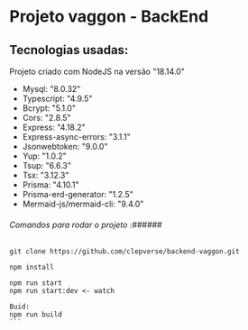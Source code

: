 # Projeto vaggon - BackEnd ##

## Tecnologias usadas: ##

Projeto criado com NodeJS na versão "18.14.0"

* Mysql: "8.0.32"
* Typescript: "4.9.5"
* Bcrypt: "5.1.0"
* Cors: "2.8.5"
* Express: "4.18.2"
* Express-async-errors: "3.1.1"
* Jsonwebtoken: "9.0.0"
* Yup: "1.0.2"
* Tsup: "6.6.3"
* Tsx: "3.12.3"
* Prisma: "4.10.1"
* Prisma-erd-generator: "1.2.5"
* Mermaid-js/mermaid-cli: "9.4.0"


###### Comandos para rodar o projeto :######

````
git clone https://github.com/clepverse/backend-vaggon.git

npm install

npm run start
npm run start:dev <- watch

Buid:
npm run build
```
